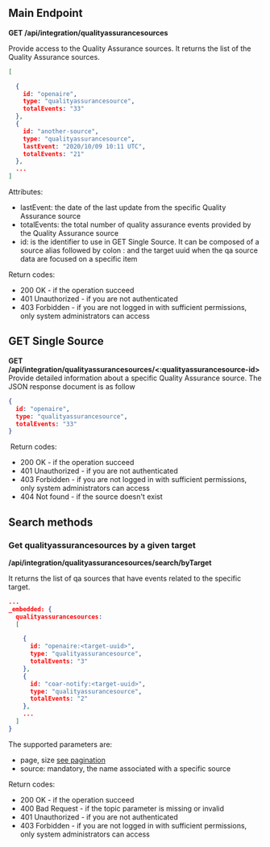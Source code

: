 ## Main Endpoint
**GET /api/integration/qualityassurancesources**

Provide access to the Quality Assurance sources. It returns the list of the Quality Assurance sources.

```json
[

  {
    id: "openaire",
    type: "qualityassurancesource",
    totalEvents: "33"
  },
  {
    id: "another-source",
    type: "qualityassurancesource",
    lastEvent: "2020/10/09 10:11 UTC",
    totalEvents: "21"
  },
  ...
]
```
Attributes:
* lastEvent: the date of the last update from the specific Quality Assurance source
* totalEvents: the total number of quality assurance events provided by the Quality Assurance source
* id: is the identifier to use in GET Single Source. It can be composed of a source alias followed by colon : and the target uuid when the qa source data are focused on a specific item

Return codes:
* 200 OK - if the operation succeed
* 401 Unauthorized - if you are not authenticated
* 403 Forbidden - if you are not logged in with sufficient permissions, only system administrators can access

## GET Single Source
**GET /api/integration/qualityassurancesources/<:qualityassurancesource-id>**
​
Provide detailed information about a specific Quality Assurance source. The JSON response document is as follow
​
```json
{
  id: "openaire",
  type: "qualityassurancesource",
  totalEvents: "33"
}
 ```
​
Return codes:
* 200 OK - if the operation succeed
* 401 Unauthorized - if you are not authenticated
* 403 Forbidden - if you are not logged in with sufficient permissions, only system administrators can access
* 404 Not found - if the source doesn't exist

## Search methods
### Get qualityassurancesources by a given target
**/api/integration/qualityassurancesources/search/byTarget**

It returns the list of qa sources that have events related to the specific target.

```json
...
_embedded: {
  qualityassurancesources:
  [

    {
      id: "openaire:<target-uuid>",
      type: "qualityassurancesource",
      totalEvents: "3"
    },
    {
      id: "coar-notify:<target-uuid>",
      type: "qualityassurancesource",
      totalEvents: "2"
    },
    ...
  ]
}
```

The supported parameters are:
* page, size [see pagination](README.md#Pagination)
* source: mandatory, the name associated with a specific source

Return codes:
* 200 OK - if the operation succeed
* 400 Bad Request - if the topic parameter is missing or invalid
* 401 Unauthorized - if you are not authenticated
* 403 Forbidden - if you are not logged in with sufficient permissions, only system administrators can access


